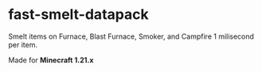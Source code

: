 # fast-smelt-datapack

Smelt items on Furnace, Blast Furnace, Smoker, and Campfire 1 milisecond per item.

Made for **Minecraft 1.21.x**
